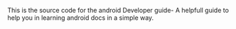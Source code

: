 This is the source code for the android Developer guide- A helpfull guide to help you in learning android docs in a simple way.